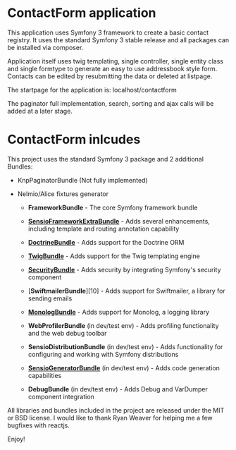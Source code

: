 ContactForm application
========================

This application uses Symfony 3 framework to create a basic contact registry.
It uses the standard Symfony 3 stable release and all packages can be installed via composer.

Application itself uses twig templating, single controller, single entity class and single formtype to generate an easy to use addressbook style form.
Contacts can be edited by resubmitting the data or deleted at listpage.

The startpage for the application is: localhost/contactform

The paginator full implementation, search, sorting and ajax calls will be added at a later stage.

ContactForm inlcudes
========================
This project uses the standard Symfony 3 package and 2 additional Bundles:

* KnpPaginatorBundle (Not fully implemented)
* Nelmio/Alice fixtures generator

  * **FrameworkBundle** - The core Symfony framework bundle

  * [**SensioFrameworkExtraBundle**][6] - Adds several enhancements, including
    template and routing annotation capability

  * [**DoctrineBundle**][7] - Adds support for the Doctrine ORM

  * [**TwigBundle**][8] - Adds support for the Twig templating engine

  * [**SecurityBundle**][9] - Adds security by integrating Symfony's security
    component

  * [**SwiftmailerBundle**][10] - Adds support for Swiftmailer, a library for
    sending emails

  * [**MonologBundle**][11] - Adds support for Monolog, a logging library

  * **WebProfilerBundle** (in dev/test env) - Adds profiling functionality and
    the web debug toolbar

  * **SensioDistributionBundle** (in dev/test env) - Adds functionality for
    configuring and working with Symfony distributions

  * [**SensioGeneratorBundle**][13] (in dev/test env) - Adds code generation
    capabilities

  * **DebugBundle** (in dev/test env) - Adds Debug and VarDumper component
    integration

All libraries and bundles included in the project are
released under the MIT or BSD license. I would like to thank Ryan Weaver for helping me a few bugfixes with reactjs.

Enjoy!

[1]:  https://symfony.com/doc/3.2/setup.html
[6]:  https://symfony.com/doc/current/bundles/SensioFrameworkExtraBundle/index.html
[7]:  https://symfony.com/doc/3.2/doctrine.html
[8]:  https://symfony.com/doc/3.2/templating.html
[9]:  https://symfony.com/doc/3.2/security.html
[11]: https://symfony.com/doc/3.2/logging.html
[12]: https://symfony.com/doc/3.2/assetic/asset_management.html
[13]: https://symfony.com/doc/current/bundles/SensioGeneratorBundle/index.html
[14]: https://github.com/nelmio/alice
[15]: https://github.com/KnpLabs/KnpPaginatorBundle

